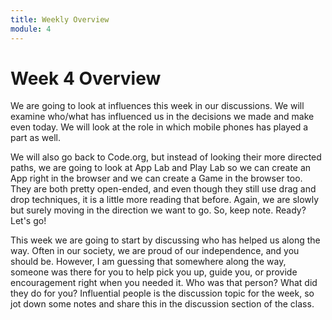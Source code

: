 ```yaml
---
title: Weekly Overview
module: 4
---
```


# Week 4 Overview

We are going to look at influences this week in our discussions.  We will examine who/what has influenced us in the decisions we made and make even today.  We will look at the role in which mobile phones has played a part as well.

We will also go back to Code.org, but instead of looking their more directed paths, we are going to look at App Lab and Play Lab so we can create an App right in the browser and we can create a Game in the browser too.  They are both pretty open-ended, and even though they still use drag and drop techniques, it is a little more reading that before.  Again, we are slowly but surely moving in the direction we want to go.  So, keep note.  Ready?  Let's go!

This week we are going to start by discussing who has helped us along the way.  Often in our society, we are proud of our independence, and you should be. However, I am guessing that somewhere along the way, someone was there for you to help pick you up, guide you, or provide encouragement right when you needed it.  Who was that person?  What did they do for you?  Influential people is the discussion topic for the week, so jot down some notes and share this in the discussion section of the class.